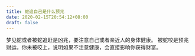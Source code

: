 ```yaml
---
title: 蛇追自己是什么预兆
date: 2020-02-15T20:54:12+08:00
draft: false
---
```


梦见蛇或者被蛇追赶是凶兆，要注意自己或者亲近人的身体健康。
被蛇咬是预兆财运，你未被咬上，说明如果不注意健康，会直接影响你获得财富。
